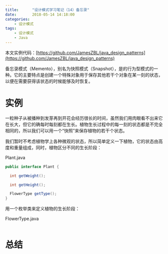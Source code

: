 ```yaml
---
title:      "设计模式学习笔记（14）备忘录"
date:       2018-05-14 14:18:00
categories:
    - 设计模式
tags:
    - 设计模式
    - Java
---
```

本文实例代码：[https://github.com/JamesZBL/java_design_patterns](https://github.com/JamesZBL/java_design_patterns)

备忘录模式（Memento），别名为快照模式（Snapshot），是的行为型模式的一种。它的主要特点是创建一个特殊对象用于保存其他若干个对象在某一刻的状态，以便在需要获得该状态的时候能够及时恢复。

<!-- more -->
# 实例

一粒种子从被播种到发芽再到开花会经历很长的时间，虽然我们用肉眼看不出来它在长大，但它的确每时每刻都在生长。植物生长过程中的每一刻的状态都是不完全相同的，所以我们可以用一个“快照”来保存植物的若干个状态。

我们暂时不考虑植物学上各种微观的状态，所以简单定义一下植物，它的状态由高度和重量组成，同时，植物区分不同的生长阶段：

Plant.java

```java
public interface Plant {

  int getWeight();

  int getHeight();

  FlowerType getType();
}
```

用一个枚举类来定义植物的生长阶段：

FlowerType.java

```java

```

# 总结
